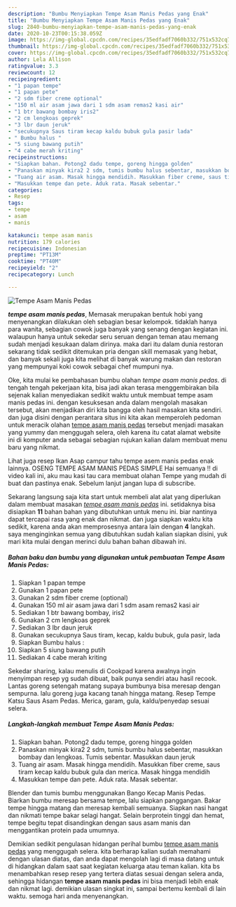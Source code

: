 ```yaml
---
description: "Bumbu Menyiapkan Tempe Asam Manis Pedas yang Enak"
title: "Bumbu Menyiapkan Tempe Asam Manis Pedas yang Enak"
slug: 2840-bumbu-menyiapkan-tempe-asam-manis-pedas-yang-enak
date: 2020-10-23T00:15:38.059Z
image: https://img-global.cpcdn.com/recipes/35edfadf7060b332/751x532cq70/tempe-asam-manis-pedas-foto-resep-utama.jpg
thumbnail: https://img-global.cpcdn.com/recipes/35edfadf7060b332/751x532cq70/tempe-asam-manis-pedas-foto-resep-utama.jpg
cover: https://img-global.cpcdn.com/recipes/35edfadf7060b332/751x532cq70/tempe-asam-manis-pedas-foto-resep-utama.jpg
author: Lela Allison
ratingvalue: 3.3
reviewcount: 12
recipeingredient:
- "1 papan tempe"
- "1 papan pete"
- "2 sdm fiber creme optional"
- "150 ml air asam jawa dari 1 sdm asam remas2 kasi air"
- "1 btr bawang bombay iris2"
- "2 cm lengkoas geprek"
- "3 lbr daun jeruk"
- "secukupnya Saus tiram kecap kaldu bubuk gula pasir lada"
- " Bumbu halus "
- "5 siung bawang putih"
- "4 cabe merah kriting"
recipeinstructions:
- "Siapkan bahan. Potong2 dadu tempe, goreng hingga golden"
- "Panaskan minyak kira2 2 sdm, tumis bumbu halus sebentar, masukkan bombay dan lengkoas. Tumis sebentar. Masukkan daun jeruk"
- "Tuang air asam. Masak hingga mendidih. Masukkan fiber creme, saus tiram kecap kaldu bubuk gula dan merica. Masak hingga mendidih"
- "Masukkan tempe dan pete. Aduk rata. Masak sebentar."
categories:
- Resep
tags:
- tempe
- asam
- manis

katakunci: tempe asam manis 
nutrition: 179 calories
recipecuisine: Indonesian
preptime: "PT13M"
cooktime: "PT40M"
recipeyield: "2"
recipecategory: Lunch

---
```



![Tempe Asam Manis Pedas](https://img-global.cpcdn.com/recipes/35edfadf7060b332/751x532cq70/tempe-asam-manis-pedas-foto-resep-utama.jpg)

<b><i>tempe asam manis pedas</i></b>, Memasak merupakan bentuk hobi yang menyenangkan dilakukan oleh sebagian besar kelompok. tidaklah hanya para wanita, sebagian cowok juga banyak yang senang dengan kegiatan ini. walaupun hanya untuk sekedar seru seruan dengan teman atau memang sudah menjadi kesukaan dalam dirinya. maka dari itu dalam dunia restoran sekarang tidak sedikit ditemukan pria dengan skill memasak yang hebat, dan banyak sekali juga kita melihat di banyak warung makan dan restoran yang mempunyai koki cowok sebagai chef mumpuni nya.

Oke, kita mulai ke pembahasan bumbu olahan <i>tempe asam manis pedas</i>. di tengah tengah pekerjaan kita, bisa jadi akan terasa menggembirakan bila sejenak kalian menyediakan sedikit waktu untuk membuat tempe asam manis pedas ini. dengan kesuksesan anda dalam mengolah masakan tersebut, akan menjadikan diri kita bangga oleh hasil masakan kita sendiri. dan juga disini dengan perantara situs ini kita akan memperoleh pedoman untuk meracik olahan <u>tempe asam manis pedas</u> tersebut menjadi masakan yang yummy dan menggugah selera, oleh karena itu catat alamat website ini di komputer anda sebagai sebagian rujukan kalian dalam membuat menu baru yang nikmat.

Lihat juga resep Ikan Asap campur tahu tempe asem manis pedas enak lainnya. OSENG TEMPE ASAM MANIS PEDAS SIMPLE Hai semuanya !! di video kali ini, aku mau kasi tau cara membuat olahan Tempe yang mudah di buat dan pastinya enak. Sebelum lanjut jangan lupa di subscribe.


Sekarang langsung saja kita start untuk membeli alat alat yang diperlukan dalam membuat masakan <u><i>tempe asam manis pedas</i></u> ini. setidaknya bisa disiapkan <b>11</b> bahan bahan yang dibutuhkan untuk menu ini. biar nantinya dapat tercapai rasa yang enak dan nikmat. dan juga siapkan waktu kita sedikit, karena anda akan memprosesnya antara lain dengan <b>4</b> langkah. saya menginginkan semua yang dibutuhkan sudah kalian siapkan disini, yuk mari kita mulai dengan merinci dulu bahan bahan dibawah ini.

<!--inarticleads1-->

##### Bahan baku dan bumbu yang digunakan untuk pembuatan Tempe Asam Manis Pedas:

1. Siapkan 1 papan tempe
1. Gunakan 1 papan pete
1. Gunakan 2 sdm fiber creme (optional)
1. Gunakan 150 ml air asam jawa dari 1 sdm asam remas2 kasi air
1. Sediakan 1 btr bawang bombay, iris2
1. Gunakan 2 cm lengkoas geprek
1. Sediakan 3 lbr daun jeruk
1. Gunakan secukupnya Saus tiram, kecap, kaldu bubuk, gula pasir, lada
1. Siapkan  Bumbu halus :
1. Siapkan 5 siung bawang putih
1. Sediakan 4 cabe merah kriting


Sekedar sharing, kalau menulis di Cookpad karena awalnya ingin menyimpan resep yg sudah dibuat, baik punya sendiri atau hasil recook. Lantas goreng setengah matang supaya bumbunya bisa meresap dengan sempurna. lalu goreng juga kacang tanah hingga matang. Resep Tempe Katsu Saus Asam Pedas. Merica, garam, gula, kaldu/penyedap sesuai selera. 

<!--inarticleads2-->

##### Langkah-langkah membuat Tempe Asam Manis Pedas:

1. Siapkan bahan. Potong2 dadu tempe, goreng hingga golden
1. Panaskan minyak kira2 2 sdm, tumis bumbu halus sebentar, masukkan bombay dan lengkoas. Tumis sebentar. Masukkan daun jeruk
1. Tuang air asam. Masak hingga mendidih. Masukkan fiber creme, saus tiram kecap kaldu bubuk gula dan merica. Masak hingga mendidih
1. Masukkan tempe dan pete. Aduk rata. Masak sebentar.


Blender dan tumis bumbu menggunakan Bango Kecap Manis Pedas. Biarkan bumbu meresap bersama tempe, lalu siapkan panggangan. Bakar tempe hingga matang dan meresap kembali semuanya. Siapkan nasi hangat dan nikmati tempe bakar selagi hangat. Selain berprotein tinggi dan hemat, tempe begitu tepat disandingkan dengan saus asam manis dan menggantikan protein pada umumnya. 

Demikian sedikit pengulasan hidangan perihal bumbu <u>tempe asam manis pedas</u> yang menggugah selera. kita berharap kalian sudah memahami dengan ulasan diatas, dan anda dapat mengolah lagi di masa datang untuk di hidangkan dalam saat saat kegiatan keluarga atau teman kalian. kita bs menambahkan resep resep yang tertera diatas sesuai dengan selera anda, sehingga hidangan <b>tempe asam manis pedas</b> ini bisa menjadi lebih enak dan nikmat lagi. demikian ulasan singkat ini, sampai bertemu kembali di lain waktu. semoga hari anda menyenangkan.
